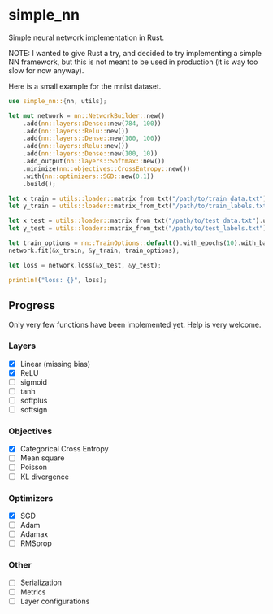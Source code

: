 # simple_nn

Simple neural network implementation in Rust.

NOTE: I wanted to give Rust a try, and decided to try implementing a simple NN framework,
but this is not meant to be used in production (it is way too slow for now anyway).

Here is a small example for the mnist dataset.

```rust
use simple_nn::{nn, utils};

let mut network = nn::NetworkBuilder::new()
    .add(nn::layers::Dense::new(784, 100))
    .add(nn::layers::Relu::new())
    .add(nn::layers::Dense::new(100, 100))
    .add(nn::layers::Relu::new())
    .add(nn::layers::Dense::new(100, 10))
    .add_output(nn::layers::Softmax::new())
    .minimize(nn::objectives::CrossEntropy::new())
    .with(nn::optimizers::SGD::new(0.1))
    .build();

let x_train = utils::loader::matrix_from_txt("/path/to/train_data.txt").unwrap().transform(|v| v / 255.0)
let y_train = utils::loader::matrix_from_txt("/path/to/train_labels.txt").unwrap().to_one_hot(10);

let x_test = utils::loader::matrix_from_txt("/path/to/test_data.txt").unwrap().transform(|v| v / 255.0);
let y_test = utils::loader::matrix_from_txt("/path/to/test_labels.txt").unwrap().to_one_hot(10);

let train_options = nn::TrainOptions::default().with_epochs(10).with_batch_size(256);
network.fit(&x_train, &y_train, train_options);

let loss = network.loss(&x_test, &y_test);

println!("loss: {}", loss);
```

## Progress

Only very few functions have been implemented yet.
Help is very welcome.

### Layers

- [x] Linear (missing bias)
- [x] ReLU
- [ ] sigmoid
- [ ] tanh
- [ ] softplus
- [ ] softsign

### Objectives

- [x] Categorical Cross Entropy
- [ ] Mean square
- [ ] Poisson
- [ ] KL divergence

### Optimizers

- [x] SGD
- [ ] Adam
- [ ] Adamax
- [ ] RMSprop

### Other

- [ ] Serialization
- [ ] Metrics
- [ ] Layer configurations
